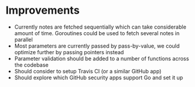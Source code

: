 # Improvements
* Currently notes are fetched sequentially which can take considerable amount of time. Goroutines could be used to fetch several notes in parallel
* Most parameters are currently passed by pass-by-value, we could optimize further by passing pointers instead
* Parameter validation should be added to a number of functions across the codebase
* Should consider to setup Travis CI (or a similar GitHub app)
* Should explore which GitHub security apps support Go and set it up